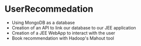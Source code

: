 # UserRecommedation

- Using MongoDB as a database
- Creation of an API to link our database to our JEE application
- Creation of a JEE WebApp to interact with the user
- Book recommendation with Hadoop's Mahout tool
